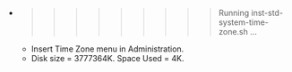 * >>>>>>>>> Running inst-std-system-time-zone.sh ...
  * Insert Time Zone menu in Administration.
  * Disk size = 3777364K. Space Used = 4K.
